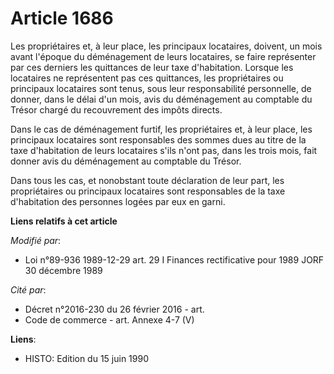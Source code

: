 # Article 1686

Les propriétaires et, à leur place, les principaux locataires, doivent, un mois avant l'époque du déménagement de leurs
locataires, se faire représenter par ces derniers les quittances de leur taxe d'habitation. Lorsque les locataires ne
représentent pas ces quittances, les propriétaires ou principaux locataires sont tenus, sous leur responsabilité personnelle,
de donner, dans le délai d'un mois, avis du déménagement au comptable du Trésor chargé du recouvrement des impôts directs.

Dans le cas de déménagement furtif, les propriétaires et, à leur place, les principaux locataires sont responsables des
sommes dues au titre de la taxe d'habitation de leurs locataires s'ils n'ont pas, dans les trois mois, fait donner avis du
déménagement au comptable du Trésor.

Dans tous les cas, et nonobstant toute déclaration de leur part, les propriétaires ou principaux locataires sont responsables
de la taxe d'habitation des personnes logées par eux en garni.

**Liens relatifs à cet article**

_Modifié par_:

  - Loi n°89-936 1989-12-29 art. 29 I Finances rectificative pour 1989 JORF 30 décembre 1989

_Cité par_:

  - Décret n°2016-230 du 26 février 2016 - art.
  - Code de commerce - art. Annexe 4-7 (V)

**Liens**:

  - HISTO: Edition du 15 juin 1990
